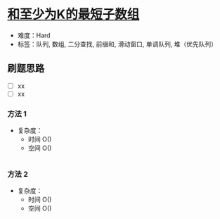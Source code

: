 # [和至少为K的最短子数组](https://leetcode-cn.com/problems/shortest-subarray-with-sum-at-least-k/)

- 难度：Hard
- 标签：队列, 数组, 二分查找, 前缀和, 滑动窗口, 单调队列, 堆（优先队列）

## 刷题思路

- [ ] xx
- [ ] xx

### 方法 1

- 复杂度：
    - 时间 O()
    - 空间 O()

``` js

```

### 方法 2

- 复杂度：
    - 时间 O()
    - 空间 O()

``` js

```
